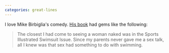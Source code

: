 ```yaml
---
categories: great-lines
---
```


<p>I love Mike Birbiglia's comedy. <a href="https://www.simonandschuster.com/books/Sleepwalk-with-Me/Mike-Birbiglia/9781439158005">His book</a>&nbsp;had gems like the following:</p>

<blockquote>
<p>The closest I had come to seeing a woman naked was in the Sports Illustrated Swimsuit Issue. Since my parents never gave me a sex talk, all I knew was that sex had something to do with swimming.</p>
</blockquote>